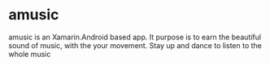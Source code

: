 # amusic
amusic is an Xamarin.Android based app.
It purpose is to earn the beautiful sound of music, with the your movement.
Stay up and dance to listen to the whole music
